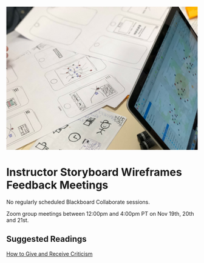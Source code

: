 ![Screen Sketches](images/amelie-mourichon-YHNOwnrDzjY-unsplash.jpg ':class=banner-image')

# Instructor Storyboard Wireframes Feedback Meetings
No regularly scheduled Blackboard Collaborate sessions.

Zoom group meetings between 12:00pm and 4:00pm PT on Nov 19th, 20th and 21st.

## Suggested Readings  
[How to Give and Receive Criticism](http://scottberkun.com/essays/35-how-to-give-and-receive-criticism/)  
